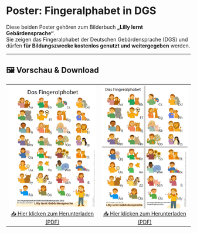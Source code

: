 # Poster: Fingeralphabet in DGS

Diese beiden Poster gehören zum Bilderbuch **„Lilly lernt Gebärdensprache“**.  
Sie zeigen das Fingeralphabet der Deutschen Gebärdensprache (DGS) und dürfen **für Bildungszwecke kostenlos genutzt und weitergegeben** werden.

---

## 🖼️ Vorschau & Download

<table>
  <tr>
    <td align="center">
      <a href="https://github.com/LillyLernt/DGS/raw/main/FingeralphabetA2.pdf">
        <img src="posterA2.jpg" alt="Vorschau Poster A2" width="240"/>
      </a><br>
      <a href="https://github.com/LillyLernt/DGS/raw/main/FingeralphabetA2.pdf">
        📥 Hier klicken zum Herunterladen (PDF)
      </a>
    </td>
    <td align="center">
      <a href="https://github.com/LillyLernt/DGS/raw/main/FingeralphabetA4.pdf">
        <img src="posterA4.jpg" alt="Vorschau Poster 4×A4" width="240"/>
      </a><br>
      <a href="https://github.com/LillyLernt/DGS/raw/main/FingeralphabetA4.pdf">
        📥 Hier klicken zum Herunterladen (PDF)
      </a>
    </td>
  </tr>
</table>
